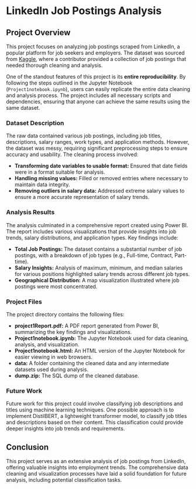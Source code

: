 # LinkedIn Job Postings Analysis

## Project Overview

This project focuses on analyzing job postings scraped from LinkedIn, a popular platform for job seekers and employers. The dataset was sourced from [Kaggle](https://www.kaggle.com/datasets/arshkon/linkedin-job-postings), where a contributor provided a collection of job postings that needed thorough cleaning and analysis. 

One of the standout features of this project is its **entire reproducibility**. By following the steps outlined in the Jupyter Notebook (`Project1notebook.ipynb`), users can easily replicate the entire data cleaning and analysis process. The project includes all necessary scripts and dependencies, ensuring that anyone can achieve the same results using the same dataset.

### Dataset Description

The raw data contained various job postings, including job titles, descriptions, salary ranges, work types, and application methods. However, the dataset was messy, requiring significant preprocessing steps to ensure accuracy and usability. The cleaning process involved:

- **Transforming date variables to usable format:** Ensured that date fields were in a format suitable for analysis.
- **Handling missing values:** Filled or removed entries where necessary to maintain data integrity.
- **Removing outliers in salary data:** Addressed extreme salary values to ensure a more accurate representation of salary trends.

### Analysis Results

The analysis culminated in a comprehensive report created using Power BI. The report includes various visualizations that provide insights into job trends, salary distributions, and application types. Key findings include:

- **Total Job Postings:** The dataset contains a substantial number of job postings, with a breakdown of job types (e.g., Full-time, Contract, Part-time).
- **Salary Insights:** Analysis of maximum, minimum, and median salaries for various positions highlighted salary trends across different job types.
- **Geographical Distribution:** A map visualization illustrated where job postings were most concentrated.

### Project Files

The project directory contains the following files:

- **project1Report.pdf:** A PDF report generated from Power BI, summarizing the key findings and visualizations.
- **Project1notebook.ipynb:** The Jupyter Notebook used for data cleaning, analysis, and visualization.
- **Project1notebook.html:** An HTML version of the Jupyter Notebook for easier viewing in web browsers.
- **data:** A folder containing the cleaned data and any intermediate datasets used during analysis.
- **dump.zip:** The SQL dump of the cleaned database.

### Future Work

Future work for this project could involve classifying job descriptions and titles using machine learning techniques. One possible approach is to implement DistilBERT, a lightweight transformer model, to classify job titles and descriptions based on their content. This classification could provide deeper insights into job trends and requirements.

## Conclusion

This project serves as an extensive analysis of job postings from LinkedIn, offering valuable insights into employment trends. The comprehensive data cleaning and visualization processes have laid a solid foundation for future analysis, including potential classification tasks.
